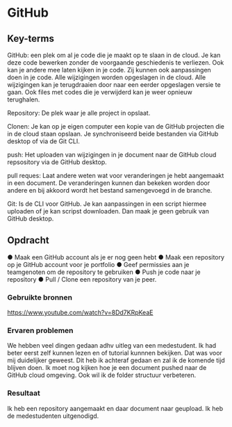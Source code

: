 # GitHub


## Key-terms
GitHub: een plek om al je code die je maakt op te slaan in de cloud. Je kan deze code bewerken zonder de voorgaande geschiedenis te verliezen. Ook kan je andere mee laten kijken in je code. Zij kunnen ook aanpassingen doen in je code. Alle wijzigingen worden opgeslagen in de cloud. Alle wijzigingen kan je terugdraaien door naar een eerder opgeslagen versie te gaan. Ook files met codes die je verwijderd kan je weer opnieuw terughalen. 

Repository: De plek waar je alle project in opslaat. 

Clonen: Je kan op je eigen computer een kopie van de GitHub projecten die in de cloud staan opslaan. Je synchroniseerd beide bestanden via GitHub desktop of via de Git CLI.

push: Het uploaden van wijzigingen in je document naar de GitHub cloud repsository via de GitHub desktop.


pull reques: Laat andere weten wat voor veranderingen je hebt aangemaakt in een document. De veranderingen kunnen dan bekeken worden door 
andere en bij akkoord wordt het bestand samengevoegd in de branche.

Git: Is de CLI voor GitHub. Je kan aanpassingen in een script hiermee uploaden of je kan scripst downloaden. Dan maak je geen gebruik van GitHub desktop.


## Opdracht
●	Maak een GitHub account als je er nog geen hebt
●	Maak een repository op je GitHub account voor je portfolio
●	Geef permissies aan je teamgenoten om de repository te gebruiken
●	Push je code naar je repository
●	Pull / Clone een repository van je peer.

### Gebruikte bronnen
https://www.youtube.com/watch?v=8Dd7KRpKeaE  

### Ervaren problemen
We hebben veel dingen gedaan adhv uitleg van een medestudent. Ik had beter eerst zelf kunnen lezen en of tutorial kunnnen bekijken. Dat was voor mij duidelijker geweest. Dit heb ik achteraf gedaan en zal ik de komende tijd blijven doen. Ik moet nog kijken hoe je een document pushed naar de GitHub cloud omgeving. Ook wil ik de folder structuur verbeteren.

### Resultaat
Ik heb een repository aangemaakt en daar document naar geupload. Ik heb de medestudenten uitgenodigd.
